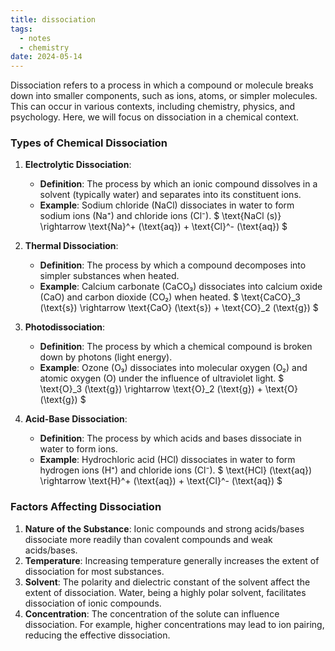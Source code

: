```yaml
---
title: dissociation
tags:
  - notes
  - chemistry
date: 2024-05-14
---
```

Dissociation refers to a process in which a compound or molecule breaks down into smaller components, such as ions, atoms, or simpler molecules. This can occur in various contexts, including chemistry, physics, and psychology. Here, we will focus on dissociation in a chemical context.

### Types of Chemical Dissociation

1. **Electrolytic Dissociation**:
   - **Definition**: The process by which an ionic compound dissolves in a solvent (typically water) and separates into its constituent ions.
   - **Example**: Sodium chloride (NaCl) dissociates in water to form sodium ions (Na⁺) and chloride ions (Cl⁻).
     $ \text{NaCl (s)} \rightarrow \text{Na}^+ (\text{aq}) + \text{Cl}^- (\text{aq}) $

2. **Thermal Dissociation**:
   - **Definition**: The process by which a compound decomposes into simpler substances when heated.
   - **Example**: Calcium carbonate (CaCO₃) dissociates into calcium oxide (CaO) and carbon dioxide (CO₂) when heated.
     $ \text{CaCO}_3 (\text{s}) \rightarrow \text{CaO} (\text{s}) + \text{CO}_2 (\text{g}) $

3. **Photodissociation**:
   - **Definition**: The process by which a chemical compound is broken down by photons (light energy).
   - **Example**: Ozone (O₃) dissociates into molecular oxygen (O₂) and atomic oxygen (O) under the influence of ultraviolet light.
     $ \text{O}_3 (\text{g}) \rightarrow \text{O}_2 (\text{g}) + \text{O} (\text{g}) $

4. **Acid-Base Dissociation**:
   - **Definition**: The process by which acids and bases dissociate in water to form ions.
   - **Example**: Hydrochloric acid (HCl) dissociates in water to form hydrogen ions (H⁺) and chloride ions (Cl⁻).
     $ \text{HCl} (\text{aq}) \rightarrow \text{H}^+ (\text{aq}) + \text{Cl}^- (\text{aq}) $

### Factors Affecting Dissociation

1. **Nature of the Substance**: Ionic compounds and strong acids/bases dissociate more readily than covalent compounds and weak acids/bases.
2. **Temperature**: Increasing temperature generally increases the extent of dissociation for most substances.
3. **Solvent**: The polarity and dielectric constant of the solvent affect the extent of dissociation. Water, being a highly polar solvent, facilitates dissociation of ionic compounds.
4. **Concentration**: The concentration of the solute can influence dissociation. For example, higher concentrations may lead to ion pairing, reducing the effective dissociation.
